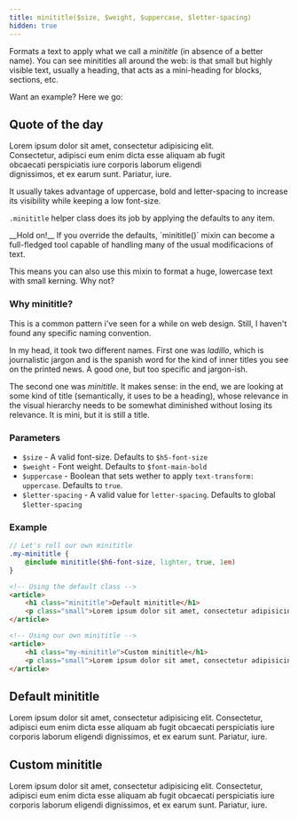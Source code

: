 ```yaml
---
title: minititle($size, $weight, $uppercase, $letter-spacing)
hidden: true
---
```


Formats a text to apply what we call a _minititle_ (in absence of a better name). You can see minititles all around the web: is that small but highly visible text, usually a heading, that acts as a mini-heading for blocks, sections, etc. 

Want an example? Here we go:

<article class="card" style="max-width: 400px">
    <h1 class="minititle">Quote of the day</h1>
    <p class="small">Lorem ipsum dolor sit amet, consectetur adipisicing elit. Consectetur, adipisci eum enim dicta esse aliquam ab fugit obcaecati perspiciatis iure corporis laborum eligendi dignissimos, et ex earum sunt. Pariatur, iure.</p>
</article>

It usually takes advantage of uppercase, bold and letter-spacing to increase its visibility while keeping a low font-size.

`.minititle` helper class does its job by applying the defaults to any item.

<div class="alert alert--success">

<p>__Hold on!__ If you override the defaults, `minititle()` mixin can become a full-fledged tool capable of handling many of the usual modificacions of text.</p>

<p>This means you can also use this mixin to format a huge, lowercase text with small kerning. Why not?</p>

</div>

### Why minititle?

This is a common pattern i've seen for a while on web design. Still, I haven't found any specific naming convention.

In my head, it took two different names. First one was _ladillo_, which is journalistic jargon and is the spanish word for the kind of inner titles you see on the printed news. A good one, but too specific and jargon-ish. 

The second one was _minititle_. It makes sense: in the end, we are looking at some kind of title (semantically, it uses to be a heading), whose relevance in the visual hierarchy needs to be somewhat diminished without losing its relevance. It is mini, but it is still a title.

### Parameters

- `$size` - A valid font-size. Defaults to `$h5-font-size`
- `$weight` - Font weight. Defaults to `$font-main-bold`
- `$uppercase` - Boolean that sets wether to apply `text-transform: uppercase`. Defaults to `true`.
- `$letter-spacing` - A valid value for `letter-spacing`. Defaults to global `$letter-spacing`

### Example

```scss
// Let's roll our own minititle
.my-minititle {
    @include minititle($h6-font-size, lighter, true, 1em)
}
```

```html
<!-- Using the default class -->
<article>
    <h1 class="minititle">Default minititle</h1>
    <p class="small">Lorem ipsum dolor sit amet, consectetur adipisicing elit. Consectetur, adipisci eum enim dicta esse aliquam ab fugit obcaecati perspiciatis iure corporis laborum eligendi dignissimos, et ex earum sunt. Pariatur, iure.</p>
</article>

<!-- Using our own minititle -->
<article>
    <h1 class="my-minititle">Custom minititle</h1>
    <p class="small">Lorem ipsum dolor sit amet, consectetur adipisicing elit. Consectetur, adipisci eum enim dicta esse aliquam ab fugit obcaecati perspiciatis iure corporis laborum eligendi dignissimos, et ex earum sunt. Pariatur, iure.</p>
</article>
```

<article>
    <h1 class="minititle">Default minititle</h1>
    <p class="small">Lorem ipsum dolor sit amet, consectetur adipisicing elit. Consectetur, adipisci eum enim dicta esse aliquam ab fugit obcaecati perspiciatis iure corporis laborum eligendi dignissimos, et ex earum sunt. Pariatur, iure.</p>
</article>
<article>
    <h1 class="my-minititle">Custom minititle</h1>
    <p class="small">Lorem ipsum dolor sit amet, consectetur adipisicing elit. Consectetur, adipisci eum enim dicta esse aliquam ab fugit obcaecati perspiciatis iure corporis laborum eligendi dignissimos, et ex earum sunt. Pariatur, iure.</p>
</article>
